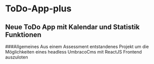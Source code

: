 # ToDo-App-plus

## Neue ToDo App mit Kalendar und Statistik Funktionen

###Allgemeines
Aus einem Assessment entstandenes Projekt um die Möglichkeiten eines headless UmbracoCms mit ReactJS Frontend auszuloten 
